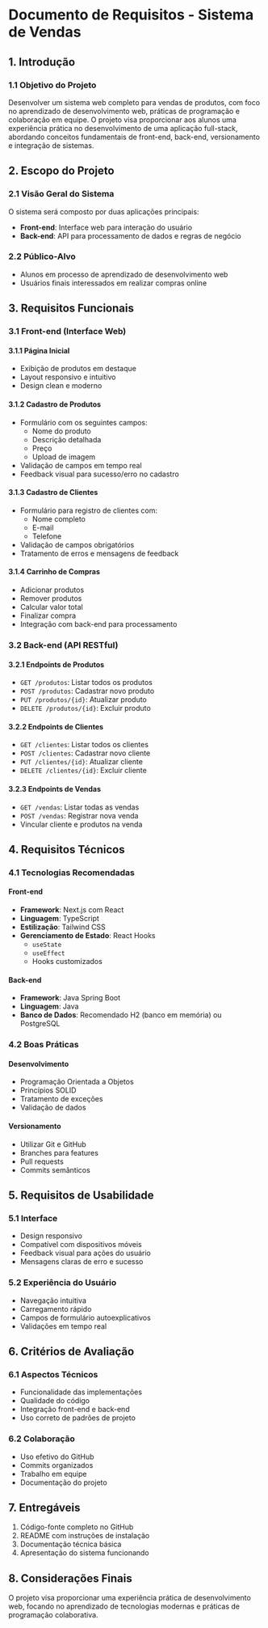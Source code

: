 # Documento de Requisitos - Sistema de Vendas

## 1. Introdução

### 1.1 Objetivo do Projeto

Desenvolver um sistema web completo para vendas de produtos, com foco no aprendizado de desenvolvimento web, práticas de programação e colaboração em equipe. O projeto visa proporcionar aos alunos uma experiência prática no desenvolvimento de uma aplicação full-stack, abordando conceitos fundamentais de front-end, back-end, versionamento e integração de sistemas.

## 2. Escopo do Projeto

### 2.1 Visão Geral do Sistema

O sistema será composto por duas aplicações principais:
- **Front-end**: Interface web para interação do usuário
- **Back-end**: API para processamento de dados e regras de negócio

### 2.2 Público-Alvo

- Alunos em processo de aprendizado de desenvolvimento web
- Usuários finais interessados em realizar compras online

## 3. Requisitos Funcionais

### 3.1 Front-end (Interface Web)

#### 3.1.1 Página Inicial
- Exibição de produtos em destaque
- Layout responsivo e intuitivo
- Design clean e moderno

#### 3.1.2 Cadastro de Produtos
- Formulário com os seguintes campos:
  - Nome do produto
  - Descrição detalhada
  - Preço
  - Upload de imagem
- Validação de campos em tempo real
- Feedback visual para sucesso/erro no cadastro

#### 3.1.3 Cadastro de Clientes
- Formulário para registro de clientes com:
  - Nome completo
  - E-mail
  - Telefone
- Validação de campos obrigatórios
- Tratamento de erros e mensagens de feedback

#### 3.1.4 Carrinho de Compras
- Adicionar produtos
- Remover produtos
- Calcular valor total
- Finalizar compra
- Integração com back-end para processamento

### 3.2 Back-end (API RESTful)

#### 3.2.1 Endpoints de Produtos
- `GET /produtos`: Listar todos os produtos
- `POST /produtos`: Cadastrar novo produto
- `PUT /produtos/{id}`: Atualizar produto
- `DELETE /produtos/{id}`: Excluir produto

#### 3.2.2 Endpoints de Clientes
- `GET /clientes`: Listar todos os clientes
- `POST /clientes`: Cadastrar novo cliente
- `PUT /clientes/{id}`: Atualizar cliente
- `DELETE /clientes/{id}`: Excluir cliente

#### 3.2.3 Endpoints de Vendas
- `GET /vendas`: Listar todas as vendas
- `POST /vendas`: Registrar nova venda
- Vincular cliente e produtos na venda

## 4. Requisitos Técnicos

### 4.1 Tecnologias Recomendadas

#### Front-end
- **Framework**: Next.js com React
- **Linguagem**: TypeScript
- **Estilização**: Tailwind CSS
- **Gerenciamento de Estado**: React Hooks
  - `useState`
  - `useEffect`
  - Hooks customizados

#### Back-end
- **Framework**: Java Spring Boot
- **Linguagem**: Java
- **Banco de Dados**: Recomendado H2 (banco em memória) ou PostgreSQL

### 4.2 Boas Práticas

#### Desenvolvimento
- Programação Orientada a Objetos
- Princípios SOLID
- Tratamento de exceções
- Validação de dados

#### Versionamento
- Utilizar Git e GitHub
- Branches para features
- Pull requests
- Commits semânticos

## 5. Requisitos de Usabilidade

### 5.1 Interface
- Design responsivo
- Compatível com dispositivos móveis
- Feedback visual para ações do usuário
- Mensagens claras de erro e sucesso

### 5.2 Experiência do Usuário
- Navegação intuitiva
- Carregamento rápido
- Campos de formulário autoexplicativos
- Validações em tempo real

## 6. Critérios de Avaliação

### 6.1 Aspectos Técnicos
- Funcionalidade das implementações
- Qualidade do código
- Integração front-end e back-end
- Uso correto de padrões de projeto

### 6.2 Colaboração
- Uso efetivo do GitHub
- Commits organizados
- Trabalho em equipe
- Documentação do projeto

## 7. Entregáveis

1. Código-fonte completo no GitHub
2. README com instruções de instalação
3. Documentação técnica básica
4. Apresentação do sistema funcionando

## 8. Considerações Finais

O projeto visa proporcionar uma experiência prática de desenvolvimento web, focando no aprendizado de tecnologias modernas e práticas de programação colaborativa.
